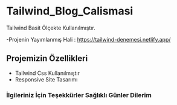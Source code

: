 ﻿# Tailwind_Blog_Calismasi

Tailwind Basit Ölçekte Kullanılmıştır. 

-Projenin Yayımlanmış Hali :  https://tailwind-denemesi.netlify.app/

## Projemizin Özellikleri
- Tailwind Css Kullanılmıştır
- Responsive Site Tasarımı


### İlgileriniz İçin Teşekkürler Sağlıklı Günler Dilerim
